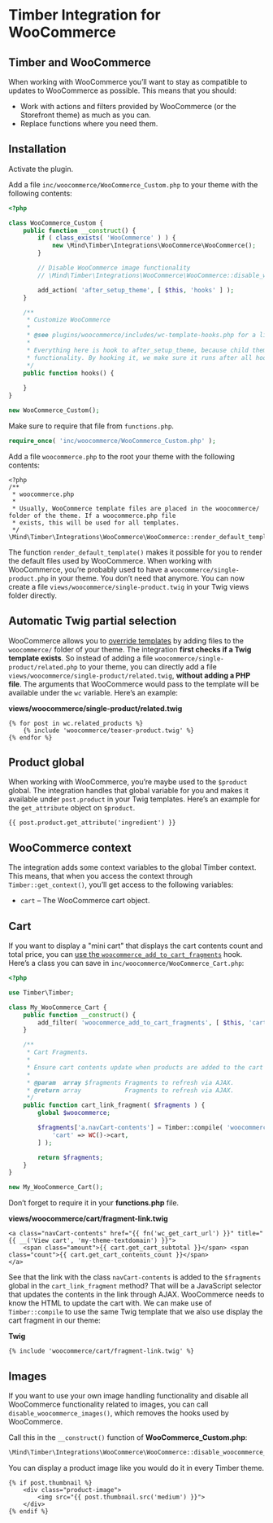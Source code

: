 # Timber Integration for WooCommerce

## Timber and WooCommerce

When working with WooCommerce you’ll want to stay as compatible to updates to WooCommerce as possible. This means that you should:

- Work with actions and filters provided by WooCommerce (or the Storefront theme) as much as you can.
- Replace functions where you need them.

## Installation

Activate the plugin.

Add a file `inc/woocommerce/WooCommerce_Custom.php` to your theme with the following contents:

```php
<?php

class WooCommerce_Custom {
    public function __construct() {
        if ( class_exists( 'WooCommerce' ) ) {
            new \Mind\Timber\Integrations\WooCommerce\WooCommerce();
        }

        // Disable WooCommerce image functionality
        // \Mind\Timber\Integrations\WooCommerce\WooCommerce::disable_woocommerce_images();

        add_action( 'after_setup_theme', [ $this, 'hooks' ] );
    }

    /**
     * Customize WooCommerce
     *
     * @see plugins/woocommerce/includes/wc-template-hooks.php for a list of actions.
     *
     * Everything here is hook to after_setup_theme, because child theme functionality runs before parent theme
     * functionality. By hooking it, we make sure it runs after all hooks in the parent theme were registered.
     */
    public function hooks() {
       
    }
}

new WooCommerce_Custom();
```

Make sure to require that file from `functions.php`.

```php
require_once( 'inc/woocommerce/WooCommerce_Custom.php' );
```

Add a file `woocommerce.php` to the root your theme with the following contents:

```
<?php
/**
 * woocommerce.php
 *
 * Usually, WooCommerce template files are placed in the woocommerce/ folder of the theme. If a woocommerce.php file
 * exists, this will be used for all templates.
 */
\Mind\Timber\Integrations\WooCommerce\WooCommerce::render_default_template();
```

The function `render_default_template()` makes it possible for you to render the default files used by WooCommerce. When working with WooCommerce, you’re probably used to have a `woocommerce/single-product.php` in your theme. You don’t need that anymore. You can now create a file `views/woocommerce/single-product.twig` in your Twig views folder directly.

## Automatic Twig partial selection

WooCommerce allows you to [override templates](https://docs.woocommerce.com/document/template-structure/) by adding files to the `woocommerce/` folder of your theme. The integration **first checks if a Twig template exists**. So instead of adding a file `woocommerce/single-product/related.php` to your theme, you can directly add a file `views/woocommerce/single-product/related.twig`, **without adding a PHP file**. The arguments that WooCommerce would pass to the template will be available under the `wc` variable. Here’s an example:

**views/woocommerce/single-product/related.twig**

```twig
{% for post in wc.related_products %}
    {% include 'woocommerce/teaser-product.twig' %}
{% endfor %}
```

## Product global

When working with WooCommerce, you’re maybe used to the `$product` global. The integration handles that global variable for you and makes it available under `post.product` in your Twig templates. Here’s an example for the `get_attribute` object on `$product`.

```twig
{{ post.product.get_attribute('ingredient') }}
```

## WooCommerce context

The integration adds some context variables to the global Timber context. This means, that when you access the context through `Timber::get_context()`, you’ll get access to the following variables:

- `cart` – The WooCommerce cart object.

## Cart

If you want to display a "mini cart" that displays the cart contents count and total price, you can [use the `woocommerce_add_to_cart_fragments`](https://docs.woocommerce.com/document/show-cart-contents-total/) hook. Here’s a class you can save in `inc/woocommerce/WooCommerce_Cart.php`:

```php
<?php

use Timber\Timber;

class My_WooCommerce_Cart {
    public function __construct() {
        add_filter( 'woocommerce_add_to_cart_fragments', [ $this, 'cart_link_fragment' ] );
    }

    /**
     * Cart Fragments.
     *
     * Ensure cart contents update when products are added to the cart via AJAX.
     *
     * @param  array $fragments Fragments to refresh via AJAX.
     * @return array            Fragments to refresh via AJAX.
     */
    public function cart_link_fragment( $fragments ) {
        global $woocommerce;

        $fragments['a.navCart-contents'] = Timber::compile( 'woocommerce/cart/fragment-link.twig', [
            'cart' => WC()->cart,
        ] );

        return $fragments;
    }
}

new My_WooCommerce_Cart();
```

Don’t forget to require it in your **functions.php** file.

**views/woocommerce/cart/fragment-link.twig**

```twig
<a class="navCart-contents" href="{{ fn('wc_get_cart_url') }}" title="{{ __('View cart', 'my-theme-textdomain') }}">
    <span class="amount">{{ cart.get_cart_subtotal }}</span> <span class="count">{{ cart.get_cart_contents_count }}</span>
</a>
```

See that the link with the class `navCart-contents` is added to the `$fragments` global in the `cart_link_fragment` method? That will be a JavaScript selector that updates the contents in the link through AJAX. WooCommerce needs to know the HTML to update the cart with. We can make use of `Timber::compile` to use the same Twig template that we also use display the cart fragment in our theme:

**Twig**

```Twig
{% include 'woocommerce/cart/fragment-link.twig' %}
```

## Images

If you want to use your own image handling functionality and disable all WooCommerce functionality related to images, you can call `disable_woocommerce_images()`, which removes the hooks used by WooCommerce.

Call this in the `__construct()` function of **WooCommerce_Custom.php**:

```php
\Mind\Timber\Integrations\WooCommerce\WooCommerce::disable_woocommerce_images();
```

You can display a product image like you would do it in every Timber theme.

```twig
{% if post.thumbnail %}
    <div class="product-image">
        <img src="{{ post.thumbnail.src('medium') }}">
    </div>
{% endif %}
```
